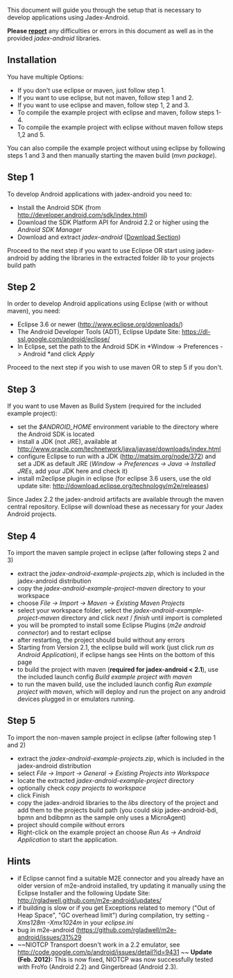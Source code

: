 This document will guide you through the setup that is necessary to develop applications using Jadex-Android.

**Please <span class="wikiexternallink">[report](http://sourceforge.net/projects/jadex/forums/forum/274112)</span>** any difficulties or errors in this document as well as in the provided *jadex-android* libraries.

<span>Installation</span> 
-------------------------

You have multiple Options:

-   If you don't use eclipse or maven, just follow step 1.
-   If you want to use eclipse, but not maven, follow step 1 and 2.
-   If you want to use eclipse and maven, follow step 1, 2 and 3.
-   To compile the example project with eclipse and maven, follow steps 1-4.
-   To compile the example project with eclipse without maven follow steps 1,2 and 5.

You can also compile the example project without using eclipse by following steps 1 and 3 and then manually starting the maven build (*mvn package*).

<span>Step 1</span> 
-------------------

To develop Android applications with jadex-android you need to:

-   Install the Android SDK (from <span class="wikiexternallink">[<span class="wikigeneratedlinkcontent">http://developer.android.com/sdk/index.html</span>](http://developer.android.com/sdk/index.html)</span>)
-   Download the SDK Platform API for Android 2.2 or higher using the *Android SDK Manager*
-   Download and extract *jadex-android* (<span class="wikiexternallink">[Download Section](https://www.activecomponents.org/bin/view/Download/Overview)</span>)

Proceed to the next step if you want to use Eclipse OR start using jadex-android by adding the libraries in the extracted folder *lib* to your projects build path

<span>Step 2</span> 
-------------------

In order to develop Android applications using Eclipse (with or without maven), you need:

-   Eclipse 3.6 or newer (<span class="wikiexternallink">[<span class="wikigeneratedlinkcontent">http://www.eclipse.org/downloads/</span>](http://www.eclipse.org/downloads/)</span>)
-   The Android Developer Tools (ADT), Eclipse Update Site: <span class="wikiexternallink">[<span class="wikigeneratedlinkcontent">https://dl-ssl.google.com/android/eclipse/</span>](https://dl-ssl.google.com/android/eclipse/)</span>
-   In Eclipse, set the path to the Android SDK in *Window -&gt; Preferences -&gt; Android *and click *Apply*

Proceed to the next step if you wish to use maven OR to step 5 if you don't.

<span>Step 3</span> 
-------------------

If you want to use Maven as Build System (required for the included example project):

-   set the *\$ANDROID\_HOME* environment variable to the directory where the Android SDK is located
-   install a JDK (not JRE), available at <span class="wikiexternallink">[<span class="wikigeneratedlinkcontent">http://www.oracle.com/technetwork/java/javase/downloads/index.html</span>](http://www.oracle.com/technetwork/java/javase/downloads/index.html)</span>
-   configure Eclipse to run with a JDK (<span class="wikiexternallink">[<span class="wikigeneratedlinkcontent">http://matsim.org/node/372</span>](http://matsim.org/node/372)</span>) and set a JDK as default JRE (*Window -&gt; Preferences -&gt; Java -&gt; Installed JREs*, add your JDK here and check it)
-   install m2eclipse plugin in eclipse (for eclipse 3.6 users, use the old update site: <span class="wikiexternallink">[<span class="wikigeneratedlinkcontent">http://download.eclipse.org/technology/m2e/releases</span>](http://download.eclipse.org/technology/m2e/releases)</span>)

Since Jadex 2.2 the jadex-android artifacts are available through the maven central repository. Eclipse will download these as necessary for your Jadex Android projects.

<span>Step 4</span> 
-------------------

To import the maven sample project in eclipse (after following steps 2 and 3)

-   extract the *jadex-android-example-projects.zip*, which is included in the jadex-android distribution
-   copy the *jadex-android-example-project-maven* directory to your workspace
-   choose *File -&gt; Import -&gt; Maven -&gt; Existing Maven Projects*
-   select your workspace folder, select the *jadex-android-example-project-maven* directory and click *next* / *finish* until import is completed
-   you will be prompted to install some Eclipse Plugins (*m2e android connector*) and to restart eclipse
-   after restarting, the project should build without any errors
-   Starting from Version 2.1, the eclipse build will work (just click *run as Android Application*), if eclipse hangs see Hints on the bottom of this page
-   to build the project with maven (**required for jadex-android &lt; 2.1**), use the included launch config *Build example project with maven* 
-   to run the maven build, use the included launch config *Run example project with maven*, which will deploy and run the project on any android devices plugged in or emulators running.

<span>Step 5</span> 
-------------------

To import the non-maven sample project in eclipse (after following step 1 and 2)

-   extract the *jadex-android-example-projects.zip*, which is included in the jadex-android distribution
-   select *File -&gt; Import -&gt; General -&gt; Existing Projects into Workspace*
-   locate the extracted *jadex-android-example-project* directory
-   optionally check *copy projects to workspace*
-   click Finish
-   copy the jadex-android libraries to the *libs* directory of the project and add them to the projects build path (you could skip jadex-android-bdi, bpmn and bdibpmn as the sample only uses a MicroAgent)
-   project should compile without errors
-   Right-click on the example project an choose *Run As -&gt; Android Application* to start the application.

<span>Hints</span> 
------------------

-   if Eclipse cannot find a suitable M2E connector and you already have an older version of m2e-android installed, try updating it manually using the Eclipse Installer and the following Update Site: <span class="wikiexternallink">[<span class="wikigeneratedlinkcontent">http://rgladwell.github.com/m2e-android/updates/</span>](http://rgladwell.github.com/m2e-android/updates/)</span>
-   if building is slow or if you get Exceptions related to memory ("Out of Heap Space", "GC overhead limit") during compilation, try setting *-Xms128m -Xmx1024m* in your *eclipse.ini*
-   bug in m2e-android (<span class="wikiexternallink">[<span class="wikigeneratedlinkcontent">https://github.com/rgladwell/m2e-android/issues/31%29</span>](https://github.com/rgladwell/m2e-android/issues/31%29)</span>
-   ~~NIOTCP Transport doesn't work in a 2.2 emulator, see <span class="wikiexternallink">[<span class="wikigeneratedlinkcontent">http://code.google.com/p/android/issues/detail?id=9431</span>](http://code.google.com/p/android/issues/detail?id=9431)</span> ~~ **Update (Feb. 2012):** This is now fixed, NIOTCP was now successfully tested with FroYo (Android 2.2) and Gingerbread (Android 2.3).

